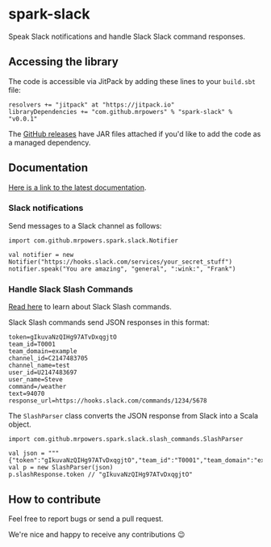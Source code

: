 # spark-slack

Speak Slack notifications and handle Slack Slack command responses.

## Accessing the library

The code is accessible via JitPack by adding these lines to your `build.sbt` file:

```
resolvers += "jitpack" at "https://jitpack.io"
libraryDependencies += "com.github.mrpowers" % "spark-slack" % "v0.0.1"
```

The [GitHub releases](https://github.com/MrPowers/spark-slack/releases/) have JAR files attached if you'd like to add the code as a managed dependency.

## Documentation

[Here is a link to the latest documentation](https://mrpowers.github.io).

### Slack notifications

Send messages to a Slack channel as follows:

```
import com.github.mrpowers.spark.slack.Notifier

val notifier = new Notifier("https://hooks.slack.com/services/your_secret_stuff")
notifier.speak("You are amazing", "general", ":wink:", "Frank")
```

### Handle Slack Slash Commands

[Read here](https://api.slack.com/slash-commands) to learn about Slack Slash commands.

Slack Slash commands send JSON responses in this format:

```
token=gIkuvaNzQIHg97ATvDxqgjtO
team_id=T0001
team_domain=example
channel_id=C2147483705
channel_name=test
user_id=U2147483697
user_name=Steve
command=/weather
text=94070
response_url=https://hooks.slack.com/commands/1234/5678
```

The `SlashParser` class converts the JSON response from Slack into a Scala object.

```
import com.github.mrpowers.spark.slack.slash_commands.SlashParser

val json = """{"token":"gIkuvaNzQIHg97ATvDxqgjtO","team_id":"T0001","team_domain":"example","channel_id":"C2147483705","channel_name":"test","user_id":"U2147483697","user_name":"Steve","command":"/weather","text":"94070","response_url":"https://hooks.slack.com/commands/1234/5678"}"""
val p = new SlashParser(json)
p.slashResponse.token // "gIkuvaNzQIHg97ATvDxqgjtO"
```

## How to contribute

Feel free to report bugs or send a pull request.

We're nice and happy to receive any contributions :wink:
